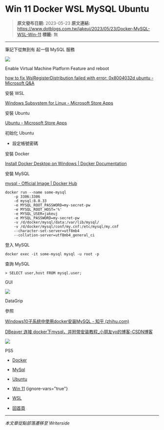 # Win 11 Docker WSL MySQL Ubuntu

> **原文發布日期:** 2023-05-23
> **原文連結:** https://www.dotblogs.com.tw/jakeuj/2023/05/23/Docker-MySQL-WSL-Win-11
> **標籤:** 無

---

筆記下從無到有 起一個 MySQL 服務

![](https://dotblogsfile.blob.core.windows.net/user/小小朱/3a02b151-d0c7-4f6c-ae7a-edb24632334b/1705909149.png.png)

Enable Virtual Machine Platform Feature and reboot

[how to fix WslRegisterDistribution failed with error: 0x8004032d ubuntu - Microsoft Q&A](https://learn.microsoft.com/en-us/answers/questions/1424692/how-to-fix-wslregisterdistribution-failed-with-err)

安裝 WSL

[Windows Subsystem for Linux - Microsoft Store Apps](https://apps.microsoft.com/store/detail/windows-subsystem-for-linux/9P9TQF7MRM4R?hl=en-us&gl=us)

安裝 Ubuntu

[Ubuntu - Microsoft Store Apps](https://apps.microsoft.com/store/detail/ubuntu/9PDXGNCFSCZV?hl=en-us&gl=us)

初始化 Ubuntu

* 設定帳號密碼

安裝 Docker

[Install Docker Desktop on Windows | Docker Documentation](https://docs.docker.com/desktop/install/windows-install/)

安裝 MySQL

[mysql - Official Image | Docker Hub](https://hub.docker.com/_/mysql)

```
docker run --name some-mysql
	-p 3306:3306
	-d mysql:8.0.33
	-e MYSQL_ROOT_PASSWORD=my-secret-pw
	-e MYSQL_ROOT_HOST='%'
	-e MYSQL_USER=jakeuj
	-e MYSQL_PASSWORD=my-secret-pw
	-v /d/docker/mysql/data:/var/lib/mysql/
	-v /d/docker/mysql/conf/my.cnf:/etc/mysql/my.cnf
	--character-set-server=utf8mb4
	--collation-server=utf8mb4_general_ci
```

登入 MySQL

```
docker exec -it some-mysql mysql -u root -p
```

查詢 MySQL

```
> SELECT user,host FROM mysql.user;
```

GUI

![](https://dotblogsfile.blob.core.windows.net/user/小小朱/3a02b151-d0c7-4f6c-ae7a-edb24632334b/1684831054.png.png)

DataGrip

參照

[Windows10子系统中使用docker安装MySQL - 知乎 (zhihu.com)](https://zhuanlan.zhihu.com/p/374605968)

[DBeaver 连接 docker下mysql，并附带安装教程\_小朋友yo的博客-CSDN博客](https://blog.csdn.net/Eternalyii/article/details/126715960)

![](https://card.psnprofiles.com/1/jakeuj.png)

PS5

* [Docker](/jakeuj/Tags?qq=Docker)
* [MySql](/jakeuj/Tags?qq=MySql)
* [Ubuntu](/jakeuj/Tags?qq=Ubuntu)
* [Win 11](/jakeuj/Tags?qq=Win%2011)
{ignore-vars="true"}
* [WSL](/jakeuj/Tags?qq=WSL)

* [回首頁](/jakeuj)

---

*本文章從點部落遷移至 Writerside*
